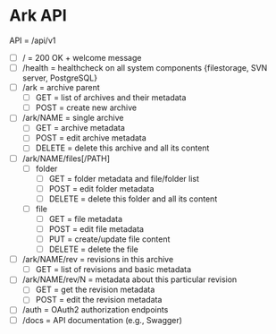 # Ark API

API = /api/v1

* [ ] / = 200 OK + welcome message
* [ ] /health = healthcheck on all system components {filestorage, SVN server, PostgreSQL}
* [ ] /ark = archive parent 
    * [ ] GET = list of archives and their metadata
    * [ ] POST = create new archive
* [ ] /ark/NAME = single archive
    * [ ] GET = archive metadata
    * [ ] POST = edit archive metadata
    * [ ] DELETE = delete this archive and all its content
* [ ] /ark/NAME/files[/PATH]
    * [ ] folder 
        * [ ] GET = folder metadata and file/folder list
        * [ ] POST = edit folder metadata
        * [ ] DELETE = delete this folder and all its content
    * [ ] file 
        * [ ] GET = file metadata
        * [ ] POST = edit file metadata
        * [ ] PUT = create/update file content
        * [ ] DELETE = delete the file
* [ ] /ark/NAME/rev = revisions in this archive
    * [ ] GET = list of revisions and basic metadata
* [ ] /ark/NAME/rev/N = metadata about this particular revision
    * [ ] GET = get the revision metadata
    * [ ] POST = edit the revision metadata
* [ ] /auth = OAuth2 authorization endpoints
* [ ] /docs = API documentation (e.g., Swagger)
